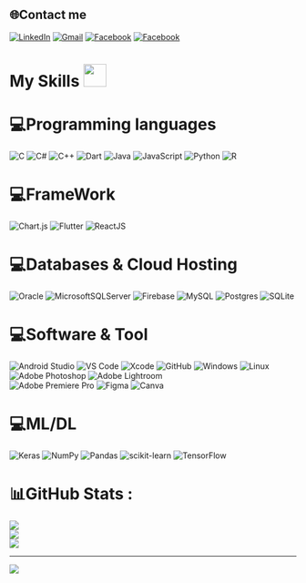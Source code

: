   
## 🌐Contact me
[![LinkedIn](https://img.shields.io/badge/-LinkedIn-0077B5?style=for-the-badge&logo=Linkedin&logoColor=white)](https://linkedin.com/in/tnqthai) 
[![Gmail](https://img.shields.io/badge/-Gmail-D14836?style=for-the-badge&logo=Gmail&logoColor=white)](mailto:2002quangthai@gmail.com) 
[![Facebook](https://img.shields.io/badge/facebook-%2320A1F1.svg?&style=for-the-badge&logo=facebook&logoColor=white)](https://facebook.com/thaitruongnguyenquang) 
[![Facebook](https://img.shields.io/badge/Instagram-E4405F?style=for-the-badge&logo=instagram&logoColor=white)](https://www.instagram.com/tn_quangthai/) 

<h1> My Skills <img src="[https://th.bing.com/th/id/OIP.bqNiVhY3WRRQXmBZiS8qSgAAAA?pid=ImgDet&rs=1](https://i.pinimg.com/originals/88/00/81/8800813ba1444b66dbff3d47c8d778f8.gif)" width="40" style="margin-bottom:-8px"/> </h1>

# 💻Programming languages
![C](https://img.shields.io/badge/c-%2300599C.svg?style=for-the-badge&logo=c&logoColor=white) 
![C#](https://img.shields.io/badge/c%23-%23239120.svg?style=for-the-badge&logo=c-sharp&logoColor=white) 
![C++](https://img.shields.io/badge/c++-%2300599C.svg?style=for-the-badge&logo=c%2B%2B&logoColor=white) 
![Dart](https://img.shields.io/badge/dart-%230175C2.svg?style=for-the-badge&logo=dart&logoColor=white) 
![Java](https://img.shields.io/badge/java-%23ED8B00.svg?style=for-the-badge&logo=java&logoColor=white) 
![JavaScript](https://img.shields.io/badge/javascript-%23323330.svg?style=for-the-badge&logo=javascript&logoColor=%23F7DF1E) 
![Python](https://img.shields.io/badge/python-3670A0?style=for-the-badge&logo=python&logoColor=ffdd54) 
![R](https://img.shields.io/badge/r-%23276DC3.svg?style=for-the-badge&logo=r&logoColor=white) 
# 💻FrameWork
![Chart.js](https://img.shields.io/badge/chart.js-F5788D.svg?style=for-the-badge&logo=chart.js&logoColor=white) 
![Flutter](https://img.shields.io/badge/Flutter-%2302569B.svg?style=for-the-badge&logo=Flutter&logoColor=white)
![ReactJS](https://img.shields.io/badge/ReactJS-61DAFB.svg?style=for-the-badge&logo=react&logoColor=white)
# 💻Databases & Cloud Hosting
![Oracle](https://img.shields.io/badge/Oracle-F80000?style=for-the-badge&logo=oracle&logoColor=white) 
![MicrosoftSQLServer](https://img.shields.io/badge/Microsoft%20SQL%20Sever-CC2927?style=for-the-badge&logo=microsoft%20sql%20server&logoColor=white)
![Firebase](https://img.shields.io/badge/firebase-%23039BE5.svg?style=for-the-badge&logo=firebase) 
![MySQL](https://img.shields.io/badge/mysql-%2300f.svg?style=for-the-badge&logo=mysql&logoColor=white) 
![Postgres](https://img.shields.io/badge/postgres-%23316192.svg?style=for-the-badge&logo=postgresql&logoColor=white) 
![SQLite](https://img.shields.io/badge/sqlite-%2307405e.svg?style=for-the-badge&logo=sqlite&logoColor=white) 
# 💻Software & Tool
![Android Studio](https://img.shields.io/badge/Android%20Studio-3DDC84.svg?style=for-the-badge&logo=android-studio&logoColor=white)
![VS Code](https://img.shields.io/badge/-VS%20Code-007ACC?style=for-the-badge&logo=visual-studio-code&logoColor=ffffff)
![Xcode](https://img.shields.io/badge/Xcode-1575F9.svg?style=for-the-badge&logo=Xcode&logoColor=white)
![GitHub](https://img.shields.io/badge/-GitHub-181717?style=for-the-badge&logo=github)
![Windows](https://img.shields.io/badge/-Windows-0078D6?style=for-the-badge&logo=windows&logoColor=ffffff)
![Linux](https://img.shields.io/badge/Linux-FCC624?style=for-the-badge&logo=linux&logoColor=black)
![Adobe Photoshop](https://img.shields.io/badge/adobephotoshop-%2331A8FF.svg?style=for-the-badge&logo=adobephotoshop&logoColor=white) 
![Adobe Lightroom](https://img.shields.io/badge/Adobe%20Lightroom-31A8FF.svg?style=for-the-badge&logo=Adobe%20Lightroom&logoColor=white) 	
![Adobe Premiere Pro](https://img.shields.io/badge/Adobe%20Premiere%20Pro-9999FF.svg?style=for-the-badge&logo=Adobe%20Premiere%20Pro&logoColor=white) 
![Figma](https://img.shields.io/badge/figma-%23F24E1E.svg?style=for-the-badge&logo=figma&logoColor=white) 
![Canva](https://img.shields.io/badge/Canva-%2300C4CC.svg?style=for-the-badge&logo=Canva&logoColor=white) 
# 💻ML/DL
![Keras](https://img.shields.io/badge/Keras-%23D00000.svg?style=for-the-badge&logo=Keras&logoColor=white) 
![NumPy](https://img.shields.io/badge/numpy-%23013243.svg?style=for-the-badge&logo=numpy&logoColor=white) 
![Pandas](https://img.shields.io/badge/pandas-%23150458.svg?style=for-the-badge&logo=pandas&logoColor=white) 
![scikit-learn](https://img.shields.io/badge/scikit--learn-%23F7931E.svg?style=for-the-badge&logo=scikit-learn&logoColor=white)
![TensorFlow](https://img.shields.io/badge/TensorFlow-FF6F00.svg?style=for-the-badge&logo=TensorFlow&logoColor=white)

# 📊GitHub Stats :
![](https://github-readme-stats.vercel.app/api?username=TNQT14&theme=radical&hide_border=false&include_all_commits=false&count_private=true)<br/>
![](https://github-readme-streak-stats.herokuapp.com/?user=TNQT14&theme=radical&hide_border=false&count_private=true)<br/>
![](https://github-readme-stats.vercel.app/api/top-langs/?username=TNQT14&theme=radical&hide_border=false&langs_count=8&include_all_commits=true&count_private=true&layout=compact)

---
[![](https://visitcount.itsvg.in/api?id=TNQT14&icon=0&color=0)](https://visitcount.itsvg.in)
